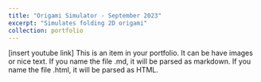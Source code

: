 ```yaml
---
title: "Origami Simulator - September 2023"
excerpt: "Simulates folding 2D origami"
collection: portfolio
---
```


[insert youtube link]
This is an item in your portfolio. It can be have images or nice text. If you name the file .md, it will be parsed as markdown. If you name the file .html, it will be parsed as HTML. 
